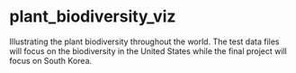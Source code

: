 # plant_biodiversity_viz
Illustrating the plant biodiversity throughout the world. The test data files will focus on the biodiversity in the United States while the final project will focus on South Korea.
